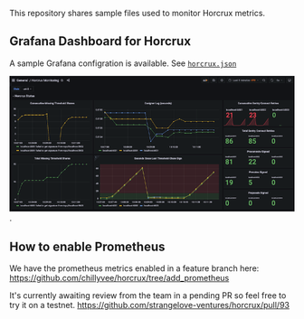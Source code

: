 This repository shares sample files used to monitor Horcrux metrics.


## Grafana Dashboard for Horcrux

A sample Grafana configration is available.  See [`horcrux.json`](https://github.com/chillyvee/horcrux-info/blob/master/grafana/horcrux.json)

![Sample Grafana Dashboard](https://github.com/chillyvee/horcrux-info/raw/master/grafana/grafana.png "Sample Grafana Dashboard").


## How to enable Prometheus 

We have the prometheus metrics enabled in a feature branch here:
https://github.com/chillyvee/horcrux/tree/add_prometheus

It's currently awaiting review from the team in a pending PR so feel free to try it on a testnet.
https://github.com/strangelove-ventures/horcrux/pull/93
